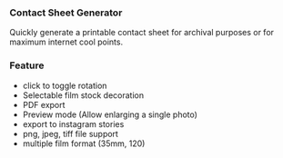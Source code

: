 ### Contact Sheet Generator
Quickly generate a printable contact sheet for archival purposes or for maximum internet cool points.

### Feature
<!-- - auto rotate -->
<!-- - Multisheet support -->
- click to toggle rotation
- Selectable film stock decoration
- PDF export
- Preview mode (Allow enlarging a single photo)
- export to instagram stories
- png, jpeg, tiff file support
- multiple film format (35mm, 120)
